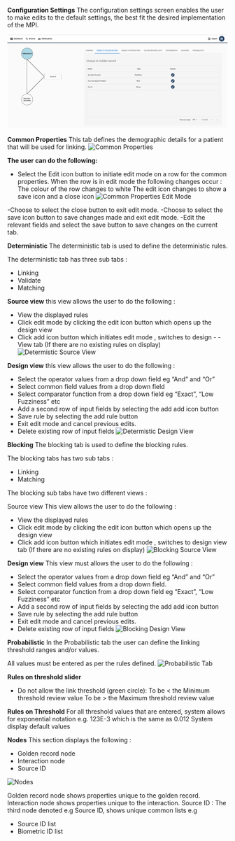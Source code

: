 **Configuration Settings**
The configuration settings screen enables the user to make edits to the default settings, the best fit the desired implementation of the MPI.

![Configuration Settings](.gitbook/assets/27.png)

**Common Properties**
This tab defines the demographic details for a patient that will be used for linking.
![Common Properties](.gitbook/assets/19)

**The user can do the following:**
- Select the Edit icon button to initiate edit mode on a row for the common properties.
When the row is in edit mode the following changes occur :
The colour of the row changes to white 
The edit icon changes to show a save icon and a close icon
![Common Properties Edit Mode](.gitbook/assets/20)

-Choose to select the close button to exit edit mode.
-Choose to select the save icon button to save changes made and exit edit mode.
-Edit the relevant fields and select the save button to save changes on the current tab.

**Deterministic**
The deterministic tab  is used to define the deterministic rules. 

The deterministic tab has three sub tabs : 
- Linking
- Validate 
- Matching 

**Source view**
 this view allows the user to do the following :
- View the displayed rules
- Click edit mode by clicking the edit icon button which opens up the design view
- Click add icon button which initiates edit mode ,  switches to design - - View tab (If there are no existing rules on display)
![Determistic Source View](.gitbook/assets/21)

**Design view**
this view allows the user to do the following :
- Select the operator values from a drop down field eg “And” and “Or”
- Select common field values from a drop down field
- Select comparator function from a drop down field eg “Exact”, “Low Fuzziness” etc
- Add a second row of input fields by selecting the add add icon button
- Save rule by selecting the add rule button
- Exit edit mode and cancel previous edits.
- Delete existing row of input fields
![Determistic Design View](.gitbook/assets/22)

**Blocking**
The blocking tab  is used to define the blocking rules. 

The blocking tabs has two sub tabs : 
- Linking 
- Matching 

The blocking sub tabs  have two different views :

Source view 
This view allows the user to do the following :
- View the displayed rules
- Click edit mode by clicking the edit icon button which opens up the design view
- Click add icon button which initiates edit mode ,  switches to design view tab (If there are no existing rules on display)
![Blocking Source View](.gitbook/assets/23)

**Design view**
This view must allows the user to do the following :

- Select the operator values from a drop down field eg “And” and “Or”
- Select common field values from a drop down field.
- Select comparator function from a drop down field eg “Exact”, “Low Fuzziness” etc
- Add a second row of input fields by selecting the add add icon button
- Save rule by selecting the add rule button
- Exit edit mode and cancel previous edits.
- Delete existing row of input fields
![Blocking Design View](.gitbook/assets/25)

**Probabilistic**
   In the Probabilistic tab the user can  define the linking threshold ranges and/or values. 

All values must be entered as per the rules defined.
![Probabilistic Tab](.gitbook/assets/26)

**Rules on threshold slider**
- Do not allow the link threshold (green circle):
To be < the Minimum threshold review value
To be > the Maximum threshold review value

**Rules on Threshold**
For all threshold values that are entered, system allows for exponential notation e.g. 123E-3 which is the same as 0.012
System display default values 

**Nodes**
This section displays the following  : 
- Golden record node
- Interaction node
- Source ID

![Nodes](.gitbook/assets/28)

Golden record node shows properties unique to the golden record.
Interaction node shows properties unique to the interaction.
Source ID : The third node denoted e.g Source ID, shows unique common lists e.g 
- Source ID list
- Biometric ID list
